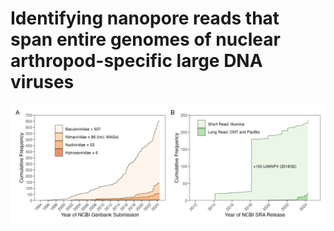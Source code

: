 # Identifying nanopore reads that span entire genomes of nuclear arthropod-specific large DNA viruses


![NALDV Stats on Genbank SRA](https://github.com/wennj/naldv-whole-genome-reads/raw/main/output/NALDV_stats_on_Genbank_SRA.png)